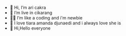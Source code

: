 - 👋 Hi, I’m ari cakra
- 👀 I’m live in cikarang
- 👨‍💻 I’m like a coding and i'm newbie
- 💞️ I love tiara amanda djunaedi and i always love she is
- 🤖 Hi,Hello everyone
